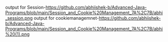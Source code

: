 output for Session-https://github.com/abhiishek-b/Advanced-Java-Programs/blob/main/Session_and_Cookie%20Management_7A%2C7B/abhi_session.png
output for cookiemanagemnet-https://github.com/abhiishek-b/Advanced-Java-Programs/blob/main/Session_and_Cookie%20Management_7A%2C7B/abhi%20(1).png
